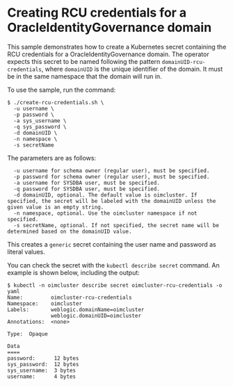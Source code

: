 # Creating RCU credentials for a OracleIdentityGovernance domain

This sample demonstrates how to create a Kubernetes secret containing the
RCU credentials for a OracleIdentityGovernance domain.  The operator expects this secret to be
named following the pattern `domainUID-rcu-credentials`, where `domainUID`
is the unique identifier of the domain.  It must be in the same namespace
that the domain will run in.

To use the sample, run the command:

```
$ ./create-rcu-credentials.sh \
  -u username \
  -p password \
  -a sys_username \
  -q sys_password \
  -d domainUID \
  -n namespace \
  -s secretName
```

The parameters are as follows:

```  
  -u username for schema owner (regular user), must be specified.
  -p password for schema owner (regular user), must be specified.
  -a username for SYSDBA user, must be specified.
  -q password for SYSDBA user, must be specified.
  -d domainUID, optional. The default value is oimcluster. If specified, the secret will be labeled with the domainUID unless the given value is an empty string.
  -n namespace, optional. Use the oimcluster namespace if not specified.
  -s secretName, optional. If not specified, the secret name will be determined based on the domainUID value.
```

This creates a `generic` secret containing the user name and password as literal values.

You can check the secret with the `kubectl describe secret` command.  An example is shown below,
including the output:

```
$ kubectl -n oimcluster describe secret oimcluster-rcu-credentials -o yaml
Name:         oimcluster-rcu-credentials
Namespace:    oimcluster
Labels:       weblogic.domainName=oimcluster
              weblogic.domainUID=oimcluster
Annotations:  <none>

Type:  Opaque

Data
====
password:      12 bytes
sys_password:  12 bytes
sys_username:  3 bytes
username:      4 bytes
```

